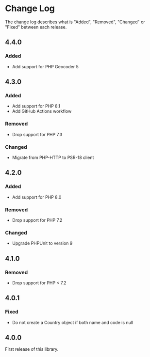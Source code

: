 # Change Log

The change log describes what is "Added", "Removed", "Changed" or "Fixed" between each release.

## 4.4.0

### Added

- Add support for PHP Geocoder 5

## 4.3.0

### Added

- Add support for PHP 8.1
- Add GitHub Actions workflow

### Removed

- Drop support for PHP 7.3

### Changed

- Migrate from PHP-HTTP to PSR-18 client

## 4.2.0

### Added

- Add support for PHP 8.0

### Removed

- Drop support for PHP 7.2

### Changed

- Upgrade PHPUnit to version 9

## 4.1.0

### Removed

- Drop support for PHP < 7.2

## 4.0.1

### Fixed

- Do not create a Country object if both name and code is null

## 4.0.0

First release of this library.
